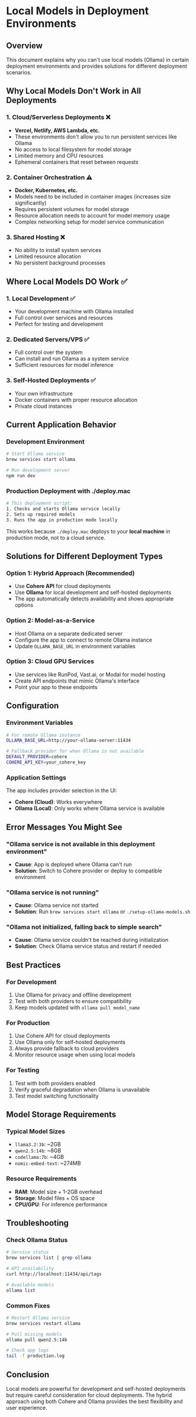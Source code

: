 # Local Models in Deployment Environments

## Overview

This document explains why you can't use local models (Ollama) in certain deployment environments and provides solutions for different deployment scenarios.

## Why Local Models Don't Work in All Deployments

### 1. **Cloud/Serverless Deployments** ❌
- **Vercel, Netlify, AWS Lambda, etc.**
- These environments don't allow you to run persistent services like Ollama
- No access to local filesystem for model storage
- Limited memory and CPU resources
- Ephemeral containers that reset between requests

### 2. **Container Orchestration** ⚠️
- **Docker, Kubernetes, etc.**
- Models need to be included in container images (increases size significantly)
- Requires persistent volumes for model storage
- Resource allocation needs to account for model memory usage
- Complex networking setup for model service communication

### 3. **Shared Hosting** ❌
- No ability to install system services
- Limited resource allocation
- No persistent background processes

## Where Local Models DO Work ✅

### 1. **Local Development** ✅
- Your development machine with Ollama installed
- Full control over services and resources
- Perfect for testing and development

### 2. **Dedicated Servers/VPS** ✅
- Full control over the system
- Can install and run Ollama as a system service
- Sufficient resources for model inference

### 3. **Self-Hosted Deployments** ✅
- Your own infrastructure
- Docker containers with proper resource allocation
- Private cloud instances

## Current Application Behavior

### Development Environment
```bash
# Start Ollama service
brew services start ollama

# Run development server
npm run dev
```

### Production Deployment with ./deploy.mac
```bash
# This deployment script:
1. Checks and starts Ollama service locally
2. Sets up required models
3. Runs the app in production mode locally
```

This works because `./deploy.mac` deploys to your **local machine** in production mode, not to a cloud service.

## Solutions for Different Deployment Types

### Option 1: Hybrid Approach (Recommended)
- Use **Cohere API** for cloud deployments
- Use **Ollama** for local development and self-hosted deployments
- The app automatically detects availability and shows appropriate options

### Option 2: Model-as-a-Service
- Host Ollama on a separate dedicated server
- Configure the app to connect to remote Ollama instance
- Update `OLLAMA_BASE_URL` in environment variables

### Option 3: Cloud GPU Services
- Use services like RunPod, Vast.ai, or Modal for model hosting
- Create API endpoints that mimic Ollama's interface
- Point your app to these endpoints

## Configuration

### Environment Variables
```bash
# For remote Ollama instance
OLLAMA_BASE_URL=http://your-ollama-server:11434

# Fallback provider for when Ollama is not available
DEFAULT_PROVIDER=cohere
COHERE_API_KEY=your_cohere_key
```

### Application Settings
The app includes provider selection in the UI:
- **Cohere (Cloud)**: Works everywhere
- **Ollama (Local)**: Only works where Ollama service is available

## Error Messages You Might See

### "Ollama service is not available in this deployment environment"
- **Cause**: App is deployed where Ollama can't run
- **Solution**: Switch to Cohere provider or deploy to compatible environment

### "Ollama service is not running"
- **Cause**: Ollama service not started
- **Solution**: Run `brew services start ollama` or `./setup-ollama-models.sh`

### "Ollama not initialized, falling back to simple search"
- **Cause**: Ollama service couldn't be reached during initialization
- **Solution**: Check Ollama service status and restart if needed

## Best Practices

### For Development
1. Use Ollama for privacy and offline development
2. Test with both providers to ensure compatibility
3. Keep models updated with `ollama pull model_name`

### For Production
1. Use Cohere API for cloud deployments
2. Use Ollama only for self-hosted deployments
3. Always provide fallback to cloud providers
4. Monitor resource usage when using local models

### For Testing
1. Test with both providers enabled
2. Verify graceful degradation when Ollama is unavailable
3. Test model switching functionality

## Model Storage Requirements

### Typical Model Sizes
- `llama3.2:3b`: ~2GB
- `qwen2.5:14b`: ~8GB  
- `codellama:7b`: ~4GB
- `nomic-embed-text`: ~274MB

### Resource Requirements
- **RAM**: Model size + 1-2GB overhead
- **Storage**: Model files + OS space
- **CPU/GPU**: For inference performance

## Troubleshooting

### Check Ollama Status
```bash
# Service status
brew services list | grep ollama

# API availability  
curl http://localhost:11434/api/tags

# Available models
ollama list
```

### Common Fixes
```bash
# Restart Ollama service
brew services restart ollama

# Pull missing models
ollama pull qwen2.5:14b

# Check app logs
tail -f production.log
```

## Conclusion

Local models are powerful for development and self-hosted deployments but require careful consideration for cloud deployments. The hybrid approach using both Cohere and Ollama provides the best flexibility and user experience.
